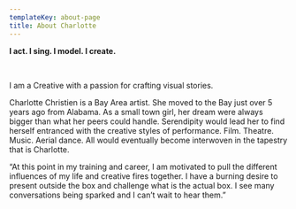 ```yaml
---
templateKey: about-page
title: About Charlotte
---
```

**I act. I sing. I model. I create.**

<br>

I am a Creative with a passion for crafting visual stories.

Charlotte Christien is a Bay Area artist. She moved to the Bay just over 5 years ago from Alabama. As a small town girl, her dream were always bigger than what her peers could handle. Serendipity would lead her to find herself entranced with the creative styles of performance. Film. Theatre. Music. Aerial dance. All would eventually become interwoven in the tapestry that is Charlotte.

“At this point in my training and career, I am motivated to pull the different influences of my life and creative fires together. I have a burning desire to present outside the box and challenge what is the actual box. I see many conversations being sparked and I can’t wait to hear them.”
